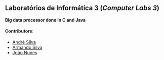 ## Laboratórios de Informática 3 (*Computer Labs 3*)
 **Big data processor done in C and Java**

#### Contributors:
 - [André Silva](https://github.com/AndreFGSilva)
 - [Armando Silva](https://github.com/ArmandoBSilva99)
 - [João Nunes](https://github.com/StOnEOP)
